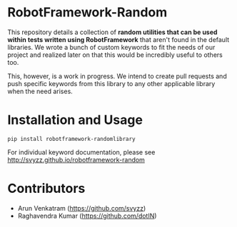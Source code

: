 RobotFramework-Random
=====================
This repository details a collection of **random utilities that can be used within tests written using RobotFramework** that aren't found in the default libraries. We wrote a bunch of custom keywords to fit the needs of our project and realized later on that this would be incredibly useful to others too.

This, however, is a work in progress. We intend to create pull requests and push specific keywords from this library to any other applicable library when the need arises.

Installation and Usage
======================
```pip install robotframework-randomlibrary```

For individual keyword documentation, please see http://svyzz.github.io/robotframework-random

Contributors
============
* Arun Venkatram (https://github.com/svyzz)
* Raghavendra Kumar (https://github.com/dotIN)
